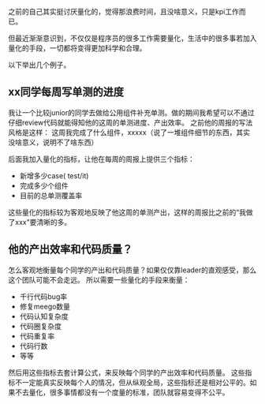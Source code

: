 之前的自己其实挺讨厌量化的，觉得那浪费时间，且没啥意义，只是kpi工作而已。

但最近渐渐意识到，不仅仅是程序员的很多工作需要量化，生活中的很多事若加入量化的手段，一切都将变得更加科学和合理。

以下举出几个例子。

## xx同学每周写单测的进度
我让一个比较junior的同学去做给公用组件补充单测。做的期间我希望可以不通过仔细review代码就能得知他的这周的单测进度、产出效率。
之前他的周报的写法风格是这样：
这周我完成了什么组件，xxxxx（说了一堆组件细节的东西，其实没啥意义，说明不了啥东西）

后面我加入量化的指标，让他在每周的周报上提供三个指标：
* 新增多少case( test/it)
* 完成多少个组件
* 目前的总单测覆盖率

这些量化的指标较为客观地反映了他这周的单测产出，这样的周报比之前的“我做了xxx"要清晰的多。

## 他的产出效率和代码质量？
怎么客观地衡量每个同学的产出和代码质量？如果仅仅靠leader的直观感受，那么这个团队可能不会走远。
所以需要一些量化的手段来衡量：
* 千行代码bug率
* 修复meego数量
* 代码认知复杂度
* 代码圈复杂度
* 代码重复率
* 代码行数
* 等等

然后用这些指标去套计算公式，来反映每个同学的产出效率和代码质量。
这些指标不一定能真实反映每个人的情况，但从纵观全局，这些指标还是相对公平的。如果不去量化，很多事情都没有一个度量的标准，团队就容易变得不公平。

